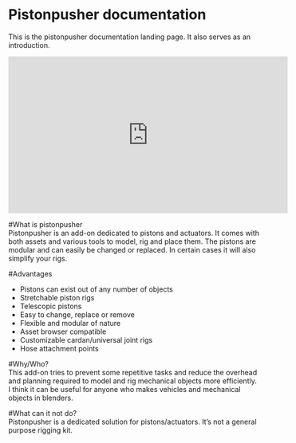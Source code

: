 # Pistonpusher documentation

This is the pistonpusher documentation landing page. It also serves as an introduction.

<iframe width="560" height="315" src="https://www.youtube.com/embed/GgV-BozwqnA" title="YouTube video player" frameborder="0" allow="accelerometer; autoplay; clipboard-write; encrypted-media; gyroscope; picture-in-picture" allowfullscreen></iframe>  
  
#What is pistonpusher  
Pistonpusher is an add-on dedicated to pistons and actuators. It comes with both assets and various tools to model, rig and place them. The pistons are modular and can easily be changed or replaced. In certain cases it will also simplify your rigs.
  
#Advantages  
* Pistons can exist out of any number of objects  
* Stretchable piston rigs  
* Telescopic pistons  
* Easy to change, replace or remove  
* Flexible and modular of nature  
* Asset browser compatible  
* Customizable cardan/universal joint rigs
* Hose attachment points

#Why/Who?  
This add-on tries to prevent some repetitive tasks and reduce the overhead and planning required to model and rig mechanical objects more efficiently. I think it can be useful for anyone who makes vehicles and mechanical objects in blenders.  
  
#What can it not do?  
Pistonpusher is a dedicated solution for pistons/actuators. It’s not a general purpose rigging kit. 

  



  


